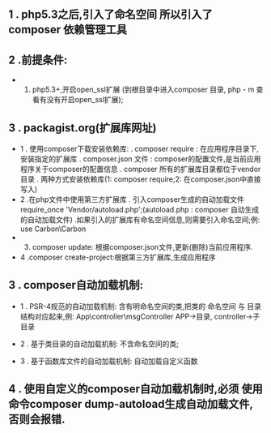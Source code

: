 ## 1 . php5.3之后,引入了命名空间 所以引入了composer 依赖管理工具

## 2 .前提条件:
- 1. php5.3+,开启open_ssl扩展 (到根目录中进入composer 目录, php - m 查看有没有开启open_ssl扩展);

## 3 . packagist.org(扩展库网址)
 - 1 . 使用composer下载安装依赖库:
    . composer require : 在应用程序目录下,安装指定的扩展库
    . composer.json 文件 : composer的配置文件,是当前应用程序关于composer的配置信息
    . composer 所有的扩展库目录都位于vendor目录
    . 两种方式安装依赖库(1: composer require;2: 在composer.json中直接写入)
- 2 .在php文件中使用第三方扩展库
    . 引入composer生成的自动加载文件
     require_once 'Vendor/autoload.php';(autoload.php : composer 自动生成的自动加载文件)
     .如果引入的扩展库有命名空间信息,则需要引入命名空间;例:
     use Carbon\Carbon
- 3. composer update:
    根据composer.json文件,更新(删除)当前应用程序.
- 4 .composer create-project:根据第三方扩展库,生成应用程序

## 3 . composer自动加载机制:
- 1 . PSR-4规范的自动加载机制:
    含有明命名空间的类,把类的 命名空间 与 目录结构对应起来,例:
    App\controller\msgController    APP->目录, controller->子目录

- 2 . 基于类目录的自动加载机制:
    不含命名空间的类;
- 3 . 基于函数库文件的自动加载机制:
    自动加载自定义函数

## 4 . 使用自定义的composer自动加载机制时,必须 使用命令composer dump-autoload生成自动加载文件,否则会报错.